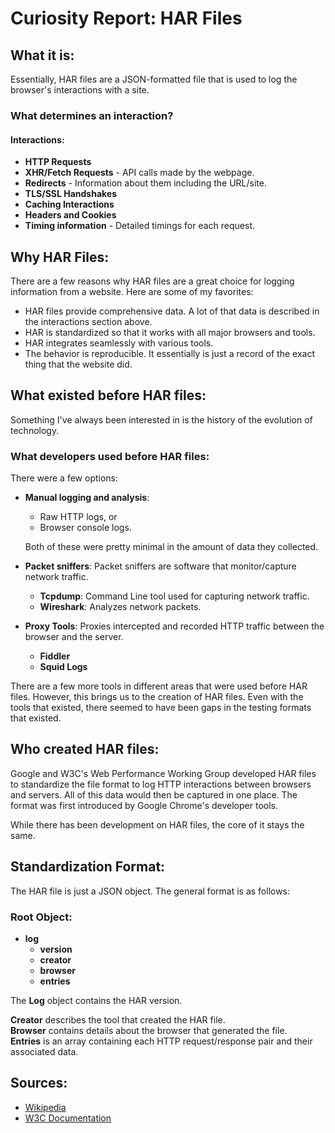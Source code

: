 # Curiosity Report: HAR Files

## What it is:
Essentially, HAR files are a JSON-formatted file that is used to log the browser's interactions with a site.

### What determines an interaction?
#### Interactions:
- **HTTP Requests**
- **XHR/Fetch Requests** - API calls made by the webpage.
- **Redirects** - Information about them including the URL/site.
- **TLS/SSL Handshakes**
- **Caching Interactions**
- **Headers and Cookies**
- **Timing information** - Detailed timings for each request.

## Why HAR Files:
There are a few reasons why HAR files are a great choice for logging information from a website. Here are some of my favorites:
- HAR files provide comprehensive data. A lot of that data is described in the interactions section above.
- HAR is standardized so that it works with all major browsers and tools.
- HAR integrates seamlessly with various tools.
- The behavior is reproducible. It essentially is just a record of the exact thing that the website did.

## What existed before HAR files:
Something I've always been interested in is the history of the evolution of technology.

### What developers used before HAR files:
There were a few options:

- **Manual logging and analysis**:
  - Raw HTTP logs, or
  - Browser console logs.
 
  Both of these were pretty minimal in the amount of data they collected.

- **Packet sniffers**:
  Packet sniffers are software that monitor/capture network traffic.
  - **Tcpdump**: Command Line tool used for capturing network traffic.
  - **Wireshark**: Analyzes network packets.
 
- **Proxy Tools**:
  Proxies intercepted and recorded HTTP traffic between the browser and the server.
  - **Fiddler**
  - **Squid Logs**

There are a few more tools in different areas that were used before HAR files. However, this brings us to the creation of HAR files. Even with the tools that existed, there seemed to have been gaps in the testing formats that existed.

## Who created HAR files:
Google and W3C's Web Performance Working Group developed HAR files to standardize the file format to log HTTP interactions between browsers and servers. All of this data would then be captured in one place. The format was first introduced by Google Chrome's developer tools.

While there has been development on HAR files, the core of it stays the same.

## Standardization Format:
The HAR file is just a JSON object. The general format is as follows:

### Root Object:
- **log**
  - **version**
  - **creator**
  - **browser**
  - **entries**

The **Log** object contains the HAR version.

**Creator** describes the tool that created the HAR file.  
**Browser** contains details about the browser that generated the file.  
**Entries** is an array containing each HTTP request/response pair and their associated data.

## Sources:
- [Wikipedia](https://en.wikipedia.org/wiki/HAR_(file_format))
- [W3C Documentation](https://w3c.github.io/web-performance/specs/HAR/Overview.html)
